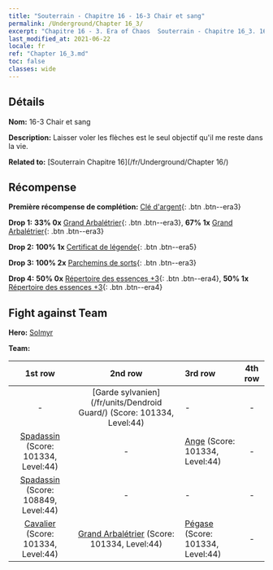 ```yaml
---
title: "Souterrain - Chapitre 16 - 16-3 Chair et sang"
permalink: /Underground/Chapter 16_3/
excerpt: "Chapitre 16 - 3. Era of Chaos  Souterrain - Chapitre 16_3. 16-3 Chair et sang"
last_modified_at: 2021-06-22
locale: fr
ref: "Chapter 16_3.md"
toc: false
classes: wide
---
```


## Détails

 **Nom:** 16-3 Chair et sang

 **Description:** Laisser voler les flèches est le seul objectif qu'il me reste dans la vie.

 **Related to:** [Souterrain Chapitre 16](/fr/Underground/Chapter 16/)

## Récompense

 **Première récompense de complétion:** [Clé d'argent](/ItemsFR/con_693/){: .btn .btn--era3}

 **Drop 1:** **33% 0x** [Grand Arbalétrier](/ItemsFR/unt_191/){: .btn .btn--era3}, **67% 1x** [Grand Arbalétrier](/ItemsFR/unt_191/){: .btn .btn--era3}

 **Drop 2:** **100% 1x** [Certificat de légende](/ItemsFR/mat_67/){: .btn .btn--era5}

 **Drop 3:** **100% 2x** [Parchemins de sorts](/ItemsFR/con_694/){: .btn .btn--era3}

 **Drop 4:** **50% 0x** [Répertoire des essences +3](/ItemsFR/mat_60/){: .btn .btn--era4}, **50% 1x** [Répertoire des essences +3](/ItemsFR/mat_60/){: .btn .btn--era4}


## Fight against Team
 **Hero:** [Solmyr](/fr/heroes/Solmyr/)

 **Team:**


  | 1st row | 2nd row | 3rd row | 4th row |
  |:----:|:----:|:----|:----:|
  | - | [Garde sylvanien](/fr/units/Dendroid Guard/) (Score: 101334, Level:44)  | - | - |
  | [Spadassin](/fr/units/Swordsman/) (Score: 101334, Level:44)  | - | [Ange](/fr/units/Angel/) (Score: 101334, Level:44)  | - |
  | [Spadassin](/fr/units/Swordsman/) (Score: 108849, Level:44)  | - | - | - |
  | [Cavalier](/fr/units/Cavalier/) (Score: 101334, Level:44)  | [Grand Arbalétrier](/fr/units/Marksman/) (Score: 101334, Level:44)  | [Pégase](/fr/units/Pegasus/) (Score: 101334, Level:44)  | - |


